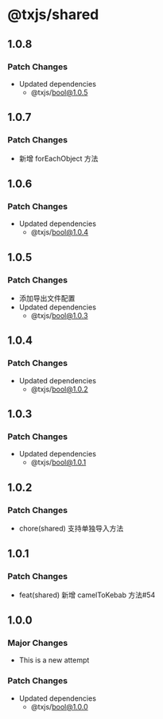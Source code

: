 # @txjs/shared

## 1.0.8

### Patch Changes

- Updated dependencies
  - @txjs/bool@1.0.5

## 1.0.7

### Patch Changes

- 新增 forEachObject 方法

## 1.0.6

### Patch Changes

- Updated dependencies
  - @txjs/bool@1.0.4

## 1.0.5

### Patch Changes

- 添加导出文件配置
- Updated dependencies
  - @txjs/bool@1.0.3

## 1.0.4

### Patch Changes

- Updated dependencies
  - @txjs/bool@1.0.2

## 1.0.3

### Patch Changes

- Updated dependencies
  - @txjs/bool@1.0.1

## 1.0.2

### Patch Changes

- chore(shared) 支持单独导入方法

## 1.0.1

### Patch Changes

- feat(shared) 新增 camelToKebab 方法#54

## 1.0.0

### Major Changes

- This is a new attempt

### Patch Changes

- Updated dependencies
  - @txjs/bool@1.0.0
